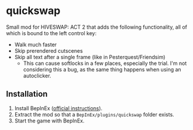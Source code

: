 # quickswap

Small mod for HIVESWAP: ACT 2 that adds the following functionality, all of which is bound to the left control key:

* Walk much faster
* Skip prerendered cutscenes
* Skip all text after a single frame (like in Pesterquest/Friendsim)
  * This can cause softlocks in a few places, especially the trial. I'm not considering this a bug, as the same thing happens when using an autoclicker.

## Installation
1. Install BepInEx ([official instructions](https://bepinex.github.io/bepinex_docs/master/articles/user_guide/installation/)).
2. Extract the mod so that a `BepInEx/plugins/quickswap` folder exists.
3. Start the game with BepInEx.
